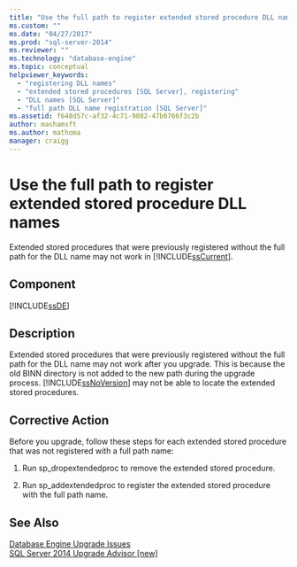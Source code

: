 ```yaml
---
title: "Use the full path to register extended stored procedure DLL names | Microsoft Docs"
ms.custom: ""
ms.date: "04/27/2017"
ms.prod: "sql-server-2014"
ms.reviewer: ""
ms.technology: "database-engine"
ms.topic: conceptual
helpviewer_keywords: 
  - "registering DLL names"
  - "extended stored procedures [SQL Server], registering"
  - "DLL names [SQL Server]"
  - "full path DLL name registration [SQL Server]"
ms.assetid: f648d57c-af32-4c71-9882-47b6766f3c2b
author: mashamsft
ms.author: mathoma
manager: craigg
---
```

# Use the full path to register extended stored procedure DLL names
  Extended stored procedures that were previously registered without the full path for the DLL name may not work in [!INCLUDE[ssCurrent](../../includes/sscurrent-md.md)].  
  
## Component  
 [!INCLUDE[ssDE](../../includes/ssde-md.md)]  
  
## Description  
 Extended stored procedures that were previously registered without the full path for the DLL name may not work after you upgrade. This is because the old BINN directory is not added to the new path during the upgrade process. [!INCLUDE[ssNoVersion](../../includes/ssnoversion-md.md)] may not be able to locate the extended stored procedures.  
  
## Corrective Action  
 Before you upgrade, follow these steps for each extended stored procedure that was not registered with a full path name:  
  
1.  Run sp_dropextendedproc to remove the extended stored procedure.  
  
2.  Run sp_addextendedproc to register the extended stored procedure with the full path name.  
  
## See Also  
 [Database Engine Upgrade Issues](../../../2014/sql-server/install/database-engine-upgrade-issues.md)   
 [SQL Server 2014 Upgrade Advisor &#91;new&#93;](sql-server-2014-upgrade-advisor.md)  
  
  
